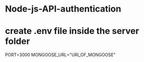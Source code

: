 # Node-js-API-authentication

# create .env file inside the server folder 
PORT=3000 
MONGOOSE_URL="URI_OF_MONGOOSE"